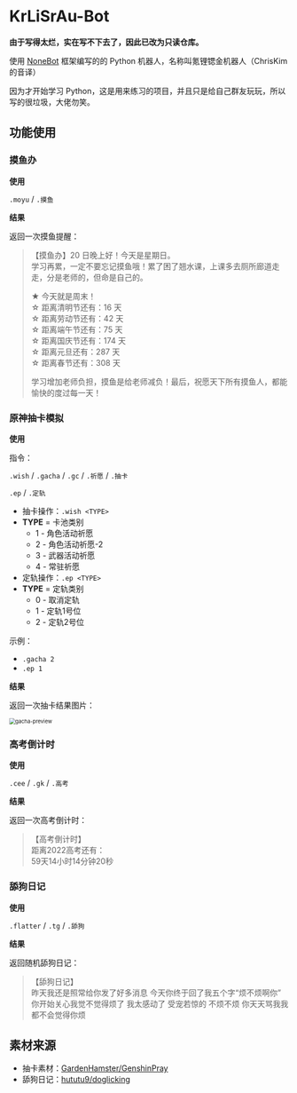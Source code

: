 # KrLiSrAu-Bot

**由于写得太烂，实在写不下去了，因此已改为只读仓库。**

使用 [NoneBot](https://github.com/nonebot/nonebot) 框架编写的的 Python 机器人，名称叫氪锂锶金机器人（ChrisKim 的音译）

因为才开始学习 Python，这是用来练习的项目，并且只是给自己群友玩玩，所以写的很垃圾，大佬勿笑。

## 功能使用

### 摸鱼办

**使用**

`.moyu` / `.摸鱼`

**结果**

返回一次摸鱼提醒：

> 【摸鱼办】20 日晚上好！今天是星期日。  
> 学习再累，一定不要忘记摸鱼哦！累了困了翘水课，上课多去厕所廊道走走，分是老师的，但命是自己的。
>
> ★ 今天就是周末！  
> ☆ 距离清明节还有：16 天  
> ☆ 距离劳动节还有：42 天  
> ☆ 距离端午节还有：75 天  
> ☆ 距离国庆节还有：174 天  
> ☆ 距离元旦还有：287 天  
> ☆ 距离春节还有：308 天
>
> 学习增加老师负担，摸鱼是给老师减负！最后，祝愿天下所有摸鱼人，都能愉快的度过每一天！

### 原神抽卡模拟

**使用**

指令：

`.wish` / `.gacha` / `.gc` / `.祈愿` / `.抽卡`

`.ep` / `.定轨`

- 抽卡操作：`.wish <TYPE>`
- **TYPE** = 卡池类别
    - 1 - 角色活动祈愿
    - 2 - 角色活动祈愿-2
    - 3 - 武器活动祈愿
    - 4 - 常驻祈愿
- 定轨操作：`.ep <TYPE>`
- **TYPE** = 定轨类别
    - 0 - 取消定轨
    - 1 - 定轨1号位
    - 2 - 定轨2号位

示例：

- `.gacha 2`
- `.ep 1`

**结果**

返回一次抽卡结果图片：

<img src="https://assets.zouht.com/img/md/KrLiSrAu-Bot-README-01.png" alt="gacha-preview" style="zoom: 67%;" />

### 高考倒计时

**使用**

`.cee` / `.gk` / `.高考`

**结果**

返回一次高考倒计时：

> 【高考倒计时】  
> 距离2022高考还有：  
> 59天14小时14分钟20秒

### 舔狗日记

**使用**

`.flatter` / `.tg` / `.舔狗`

**结果**

返回随机舔狗日记：

> 【舔狗日记】  
> 昨天我还是照常给你发了好多消息 今天你终于回了我五个字“烦不烦啊你” 你开始关心我觉不觉得烦了 我太感动了 受宠若惊的 不烦不烦 你天天骂我我都不会觉得你烦

## 素材来源

- 抽卡素材：[GardenHamster/GenshinPray](https://github.com/GardenHamster/GenshinPray)
- 舔狗日记：[hututu9/doglicking](https://github.com/hututu9/doglicking)